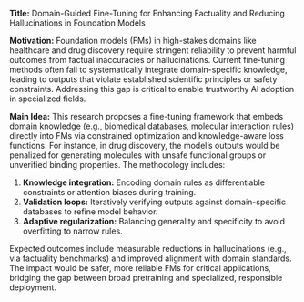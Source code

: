 **Title:** Domain-Guided Fine-Tuning for Enhancing Factuality and Reducing Hallucinations in Foundation Models  

**Motivation:** Foundation models (FMs) in high-stakes domains like healthcare and drug discovery require stringent reliability to prevent harmful outcomes from factual inaccuracies or hallucinations. Current fine-tuning methods often fail to systematically integrate domain-specific knowledge, leading to outputs that violate established scientific principles or safety constraints. Addressing this gap is critical to enable trustworthy AI adoption in specialized fields.  

**Main Idea:** This research proposes a fine-tuning framework that embeds domain knowledge (e.g., biomedical databases, molecular interaction rules) directly into FMs via constrained optimization and knowledge-aware loss functions. For instance, in drug discovery, the model’s outputs would be penalized for generating molecules with unsafe functional groups or unverified binding properties. The methodology includes:  
1. **Knowledge integration:** Encoding domain rules as differentiable constraints or attention biases during training.  
2. **Validation loops:** Iteratively verifying outputs against domain-specific databases to refine model behavior.  
3. **Adaptive regularization:** Balancing generality and specificity to avoid overfitting to narrow rules.  

Expected outcomes include measurable reductions in hallucinations (e.g., via factuality benchmarks) and improved alignment with domain standards. The impact would be safer, more reliable FMs for critical applications, bridging the gap between broad pretraining and specialized, responsible deployment.